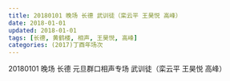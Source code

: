```yaml
---
title: 20180101 晚场 长德 武训徒（栾云平 王昊悦 高峰）
date: 2018-01-01
updated: 2018-01-01
tags: [长德, 黄鹤楼, 相声, 王昊悦, 高峰] 
categories: (2017)丁酉年场次 
---
```

20180101 晚场 长德 元旦群口相声专场 武训徒（栾云平 王昊悦 高峰）
